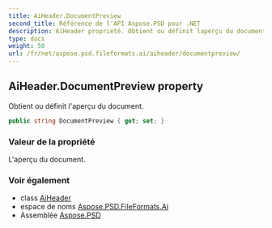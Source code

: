 ```yaml
---
title: AiHeader.DocumentPreview
second_title: Référence de l'API Aspose.PSD pour .NET
description: AiHeader propriété. Obtient ou définit laperçu du document.
type: docs
weight: 50
url: /fr/net/aspose.psd.fileformats.ai/aiheader/documentpreview/
---
```

## AiHeader.DocumentPreview property

Obtient ou définit l'aperçu du document.

```csharp
public string DocumentPreview { get; set; }
```

### Valeur de la propriété

L'aperçu du document.

### Voir également

* class [AiHeader](../)
* espace de noms [Aspose.PSD.FileFormats.Ai](../../aiheader/)
* Assemblée [Aspose.PSD](../../../)


